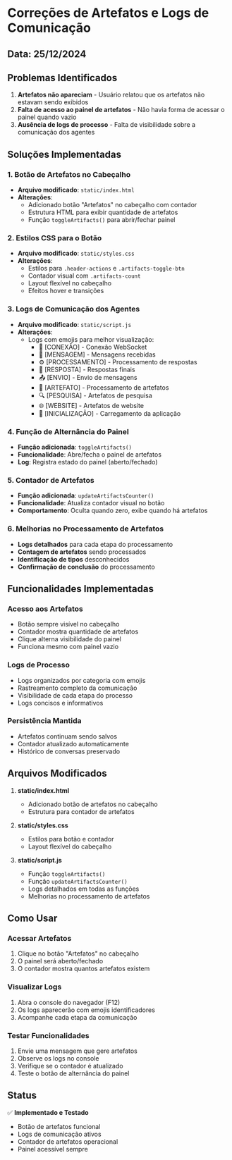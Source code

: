 # Correções de Artefatos e Logs de Comunicação

## Data: 25/12/2024

## Problemas Identificados
1. **Artefatos não apareciam** - Usuário relatou que os artefatos não estavam sendo exibidos
2. **Falta de acesso ao painel de artefatos** - Não havia forma de acessar o painel quando vazio
3. **Ausência de logs de processo** - Falta de visibilidade sobre a comunicação dos agentes

## Soluções Implementadas

### 1. Botão de Artefatos no Cabeçalho
- **Arquivo modificado**: `static/index.html`
- **Alterações**:
  - Adicionado botão "Artefatos" no cabeçalho com contador
  - Estrutura HTML para exibir quantidade de artefatos
  - Função `toggleArtifacts()` para abrir/fechar painel

### 2. Estilos CSS para o Botão
- **Arquivo modificado**: `static/styles.css`
- **Alterações**:
  - Estilos para `.header-actions` e `.artifacts-toggle-btn`
  - Contador visual com `.artifacts-count`
  - Layout flexível no cabeçalho
  - Efeitos hover e transições

### 3. Logs de Comunicação dos Agentes
- **Arquivo modificado**: `static/script.js`
- **Alterações**:
  - Logs com emojis para melhor visualização:
    - 🔗 [CONEXÃO] - Conexão WebSocket
    - 📨 [MENSAGEM] - Mensagens recebidas
    - ⚙️ [PROCESSAMENTO] - Processamento de respostas
    - 💬 [RESPOSTA] - Respostas finais
    - 📤 [ENVIO] - Envio de mensagens
    - 🎨 [ARTEFATO] - Processamento de artefatos
    - 🔍 [PESQUISA] - Artefatos de pesquisa
    - 🌐 [WEBSITE] - Artefatos de website
    - 🚀 [INICIALIZAÇÃO] - Carregamento da aplicação

### 4. Função de Alternância do Painel
- **Função adicionada**: `toggleArtifacts()`
- **Funcionalidade**: Abre/fecha o painel de artefatos
- **Log**: Registra estado do painel (aberto/fechado)

### 5. Contador de Artefatos
- **Função adicionada**: `updateArtifactsCounter()`
- **Funcionalidade**: Atualiza contador visual no botão
- **Comportamento**: Oculta quando zero, exibe quando há artefatos

### 6. Melhorias no Processamento de Artefatos
- **Logs detalhados** para cada etapa do processamento
- **Contagem de artefatos** sendo processados
- **Identificação de tipos** desconhecidos
- **Confirmação de conclusão** do processamento

## Funcionalidades Implementadas

### Acesso aos Artefatos
- Botão sempre visível no cabeçalho
- Contador mostra quantidade de artefatos
- Clique alterna visibilidade do painel
- Funciona mesmo com painel vazio

### Logs de Processo
- Logs organizados por categoria com emojis
- Rastreamento completo da comunicação
- Visibilidade de cada etapa do processo
- Logs concisos e informativos

### Persistência Mantida
- Artefatos continuam sendo salvos
- Contador atualizado automaticamente
- Histórico de conversas preservado

## Arquivos Modificados

1. **static/index.html**
   - Adicionado botão de artefatos no cabeçalho
   - Estrutura para contador de artefatos

2. **static/styles.css**
   - Estilos para botão e contador
   - Layout flexível do cabeçalho

3. **static/script.js**
   - Função `toggleArtifacts()`
   - Função `updateArtifactsCounter()`
   - Logs detalhados em todas as funções
   - Melhorias no processamento de artefatos

## Como Usar

### Acessar Artefatos
1. Clique no botão "Artefatos" no cabeçalho
2. O painel será aberto/fechado
3. O contador mostra quantos artefatos existem

### Visualizar Logs
1. Abra o console do navegador (F12)
2. Os logs aparecerão com emojis identificadores
3. Acompanhe cada etapa da comunicação

### Testar Funcionalidades
1. Envie uma mensagem que gere artefatos
2. Observe os logs no console
3. Verifique se o contador é atualizado
4. Teste o botão de alternância do painel

## Status
✅ **Implementado e Testado**
- Botão de artefatos funcional
- Logs de comunicação ativos
- Contador de artefatos operacional
- Painel acessível sempre